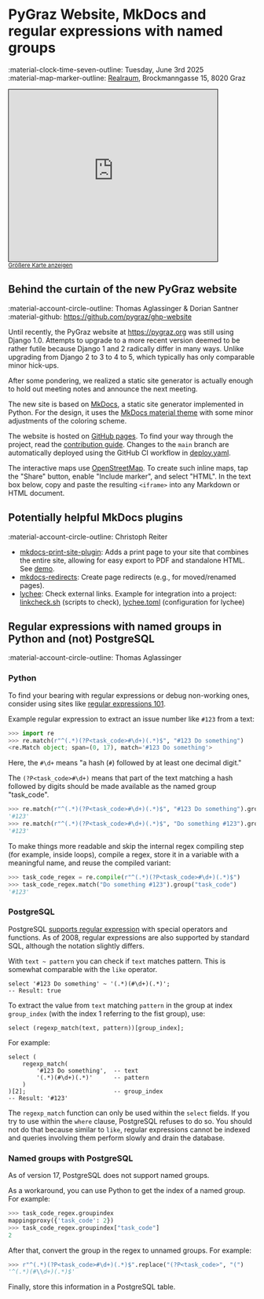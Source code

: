 # PyGraz Website, MkDocs and regular expressions with named groups

:material-clock-time-seven-outline: Tuesday, June 3rd 2025<br>
:material-map-marker-outline: [Realraum](https://wp.realraum.at/), Brockmanngasse 15, 8020 Graz

<iframe width="425" height="350" src="https://www.openstreetmap.org/export/embed.html?bbox=15.447978973388674%2C47.064176889845406%2C15.453107357025148%2C47.067021552232916&amp;layer=mapnik&amp;marker=47.06560015352202%2C15.45054316520691" style="border: 1px solid black"></iframe><br/><small><a href="https://www.openstreetmap.org/?mlat=47.065600&amp;mlon=15.450543#map=19/47.065599/15.450543">Größere Karte anzeigen</a></small>

## Behind the curtain of the new PyGraz website

:material-account-circle-outline: Thomas Aglassinger & Dorian Santner<br>
:material-github: https://github.com/pygraz/ghp-website

Until recently, the PyGraz website at https://pygraz.org was still using Django 1.0. Attempts to upgrade to a more recent version deemed to be rather futile because Django 1 and 2 radically differ in many ways. Unlike upgrading from Django 2 to 3 to 4 to 5, which typically has only comparable minor hick-ups.

After some pondering, we realized a static site generator is actually enough to hold out meeting notes and announce the next meeting.

The new site is based on [MkDocs](https://www.mkdocs.org/), a static site generator implemented in Python. For the design, it uses the [MkDocs material theme](https://squidfunk.github.io/mkdocs-material/) with some minor adjustments of the coloring scheme.

The website is hosted on [GitHub pages](https://pages.github.com/). To find your way through the project, read the [contribution guide](https://github.com/pygraz/ghp-website/blob/main/CONTRIBUTING.md). Changes to the `main` branch are automatically deployed using the GitHub CI workflow in [deploy.yaml](https://github.com/pygraz/ghp-website/blob/main/.github/workflows/deploy.yml).

The interactive maps use [OpenStreetMap](https://www.openstreetmap.org/). To create such inline maps, tap the "Share" button, enable "Include marker", and select "HTML". In the text box below, copy and paste the resulting `<iframe>` into any Markdown or HTML document.

## Potentially helpful MkDocs plugins

:material-account-circle-outline: Christoph Reiter

- [mkdocs-print-site-plugin](https://github.com/timvink/mkdocs-print-site-plugin/): Adds a print page to your site that combines the entire site, allowing for easy export to PDF and standalone HTML. See [demo](https://timvink.github.io/mkdocs-print-site-plugin/print_page.html).
- [mkdocs-redirects](https://github.com/mkdocs/mkdocs-redirects): Create page redirects (e.g., for moved/renamed pages).
- [lychee](https://github.com/lycheeverse/lychee): Check external links. Example for integration into a project: [linkcheck.sh](https://github.com/msys2/msys2.github.io/blob/main/linkcheck.sh) (scripts to check), [lychee.toml](https://github.com/msys2/msys2.github.io/blob/main/lychee.toml) (configuration for lychee)

## Regular expressions with named groups in Python and (not) PostgreSQL

:material-account-circle-outline: Thomas Aglassinger

### Python

To find your bearing with regular expressions or debug non-working ones, consider using sites like [regular expressions 101](https://regex101.com/).

Example regular expression to extract an issue number like `#123` from a text:

```python
>>> import re
>>> re.match(r"^(.*)(?P<task_code>#\d+)(.*)$", "#123 Do something")
<re.Match object; span=(0, 17), match='#123 Do something'>
```

Here, the `#\d+` means "a hash (`#`) followed by at least one decimal digit."

The `(?P<task_code>#\d+)` means that part of the text matching a hash followed by digits should be made available as the named group "task_code".

```python
>>> re.match(r"^(.*)(?P<task_code>#\d+)(.*)$", "#123 Do something").group("task_code")
'#123'
>>> re.match(r"^(.*)(?P<task_code>#\d+)(.*)$", "Do something #123").group("task_code")
'#123'
```

To make things more readable and skip the internal regex compiling step (for example, inside loops), compile a regex, store it in a variable with a meaningful name, and reuse the compiled variant:

```python
>>> task_code_regex = re.compile(r"^(.*)(?P<task_code>#\d+)(.*)$")
>>> task_code_regex.match("Do something #123").group("task_code")
'#123'
```

### PostgreSQL

PostgreSQL [supports regular expression](https://www.postgresql.org/docs/current/functions-matching.html#FUNCTIONS-POSIX-REGEXP) with special operators and functions. As of 2008, regular expressions are also supported by standard SQL, although the notation slightly differs.

With `text ~ pattern` you can check if `text` matches pattern. This is somewhat comparable with the `like` operator.

```postgresql
select '#123 Do something' ~ '(.*)(#\d+)(.*)';
-- Result: true
```

To extract the value from `text` matching `pattern` in the group at index `group_index` (with the index 1 referring to the fist group), use:

```postgresql
select (regexp_match(text, pattern))[group_index];
```

For example:

```postgresql
select (
    regexp_match(
        '#123 Do something',  -- text
        '(.*)(#\d+)(.*)'      -- pattern
    )
)[2];                         -- group_index
-- Result: '#123'
```

The `regexp_match` function can only be used within the `select` fields. If you try to use within the `where` clause, PostgreSQL refuses to do so. You should not do that because similar to `like`, regular expressions cannot be indexed and queries involving them perform slowly and drain the database.

### Named groups with PostgreSQL

As of version 17, PostgreSQL does not support named groups.

As a workaround, you can use Python to get the index of a named group. For example:

```python
>>> task_code_regex.groupindex
mappingproxy({'task_code': 2})
>>> task_code_regex.groupindex["task_code"]
2
```

After that, convert the group in the regex to unnamed groups. For example:

```python
>>> r"^(.*)(?P<task_code>#\d+)(.*)$".replace("(?P<task_code>", "(")
'^(.*)(#\\d+)(.*)$'
```

Finally, store this information in a PostgreSQL table.
